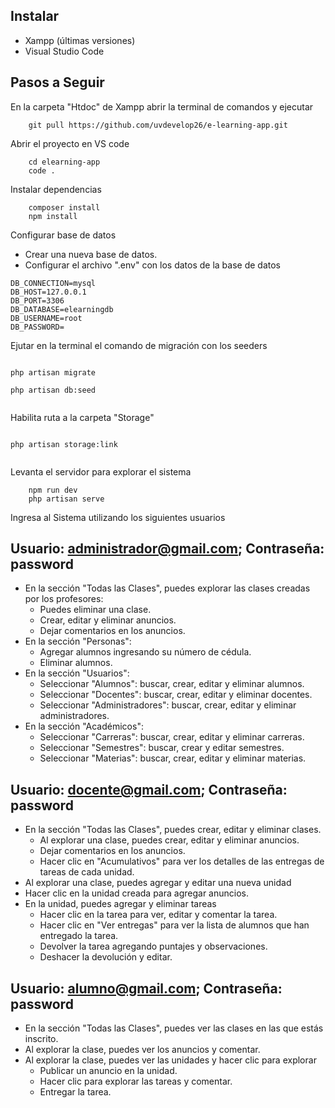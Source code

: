 ## Instalar

- Xampp (últimas versiones)
- Visual Studio Code


## Pasos a Seguir
En la carpeta "Htdoc" de Xampp abrir la terminal de comandos y ejecutar

```
    git pull https://github.com/uvdevelop26/e-learning-app.git

```
Abrir el proyecto en VS code
```
    cd elearning-app
    code .
```
Instalar dependencias
```
    composer install
    npm install
```
Configurar base de datos

- Crear una nueva base de datos.
- Configurar el archivo ".env" con los datos de la base de datos

```
DB_CONNECTION=mysql
DB_HOST=127.0.0.1
DB_PORT=3306
DB_DATABASE=elearningdb
DB_USERNAME=root
DB_PASSWORD=

```
Ejutar en la terminal el comando de migración con los seeders

```

php artisan migrate

php artisan db:seed


```

Habilita ruta a la carpeta "Storage"

```

php artisan storage:link


```

Levanta el servidor para explorar el sistema

```
    npm run dev
    php artisan serve

```
Ingresa al Sistema utilizando los siguientes usuarios 

 ## Usuario: administrador@gmail.com; Contraseña: password

- En la sección "Todas las Clases", puedes explorar las clases creadas por los profesores:
  - Puedes eliminar una clase.
  - Crear, editar y eliminar anuncios.
  - Dejar comentarios en los anuncios.
- En la sección "Personas":
  - Agregar alumnos ingresando su número de cédula.
  - Eliminar alumnos.
- En la sección "Usuarios":
  - Seleccionar "Alumnos": buscar, crear, editar y eliminar alumnos.
  - Seleccionar "Docentes": buscar, crear, editar y eliminar docentes.
  - Seleccionar "Administradores": buscar, crear, editar y eliminar administradores.
- En la sección "Académicos":
  - Seleccionar "Carreras": buscar, crear, editar y eliminar carreras.
  - Seleccionar "Semestres": buscar, crear y editar semestres.
  - Seleccionar "Materias": buscar, crear, editar y eliminar materias.

 ## Usuario: docente@gmail.com; Contraseña: password
 - En la sección "Todas las Clases", puedes crear, editar y eliminar clases.
    - Al explorar una clase, puedes crear, editar y eliminar anuncios.
    - Dejar comentarios en los anuncios.
    - Hacer clic en "Acumulativos" para ver los detalles de las entregas de tareas de cada unidad.
 - Al explorar una clase, puedes agregar y editar una nueva unidad
 - Hacer clic en la unidad creada para agregar anuncios.
 - En la unidad, puedes agregar y eliminar tareas
   - Hacer clic en la tarea para ver, editar y comentar la tarea.
   - Hacer clic en "Ver entregas" para ver la lista de alumnos que han entregado la tarea.
   - Devolver la tarea agregando puntajes y observaciones.
   - Deshacer la devolución y editar.

 ## Usuario: alumno@gmail.com; Contraseña: password
 - En la sección "Todas las Clases", puedes ver las clases en las que estás inscrito.
  - Al explorar la clase, puedes ver los anuncios y comentar.
- Al explorar la clase, puedes ver las unidades y hacer clic para explorar
  - Publicar un anuncio en la unidad.
  - Hacer clic para explorar las tareas y comentar.
  - Entregar la tarea.





